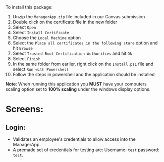 To install this package:

1. Unzip the `ManagerApp.zip` file included in our Canvas submission
2. Double click on the certificate file in the new folder
3. Select `Open`
4. Select `Install Certificate`
5. Choose the `Local Machine` option
6. Select the `Place all certificates in the following store` option and hit `Browse`
7. Select `Trusted Root Certification Authorities` and hit `Ok`
8. Select `Finish`
9. In the same folder from earlier, right click on the `Install.ps1` file and select `Run with Powershell`
10. Follow the steps in powershell and the application should be installed 

**Note**: When running this application you **MUST** have your computers scaling option set to **100% scaling** under the windows display options.

# Screens:

## Login:
- Validates an employee's credentials to allow access into the ManagerApp.
- A premade set of credentials for testing are: Username: `test` password: `test`.

